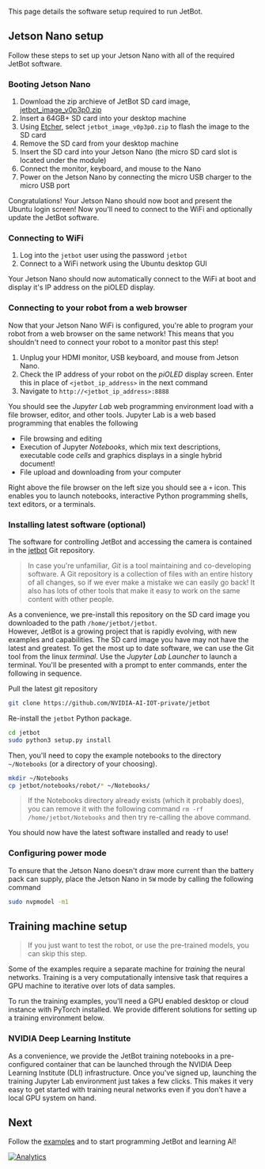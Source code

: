 This page details the software setup required to run JetBot.

## Jetson Nano setup

Follow these steps to set up your Jetson Nano with all of the required JetBot software.

### Booting Jetson Nano

1. Download the zip archieve of JetBot SD card image, [jetbot_image_v0p3p0.zip](https://drive.google.com/file/d/19AtDdsbMN-xoKSzh1ZsBh9T4RTnzSmQh/view?usp=sharing)
2. Insert a 64GB+ SD card into your desktop machine
3. Using [Etcher](https://www.balena.io/etcher/), select ``jetbot_image_v0p3p0.zip`` to flash the image to the SD card 
4. Remove the SD card from your desktop machine
5. Insert the SD card into your Jetson Nano (the micro SD card slot is located 
   under the module)
6. Connect the monitor, keyboard, and mouse to the Nano
7. Power on the Jetson Nano by connecting the micro USB charger to the micro USB port

Congratulations!  Your Jetson Nano should now boot and present the Ubuntu login screen!  Now you'll need to connect to the WiFi and optionally update the JetBot software.

### Connecting to WiFi

1. Log into the ``jetbot`` user using the password ``jetbot``
2. Connect to a WiFi network using the Ubuntu desktop GUI

Your Jetson Nano should now automatically connect to the WiFi at boot and display it's IP address on the piOLED display.

### Connecting to your robot from a web browser

Now that your Jetson Nano WiFi is configured, you're able to program your robot from a 
web browser on the same network!  This means that you shouldn't need to connect your robot
to a monitor past this step! 

1. Unplug your HDMI monitor, USB keyboard, and mouse from Jetson Nano.
2. Check the IP address of your robot on the *piOLED* display screen.  Enter this in place of ``<jetbot_ip_address>`` in the next command
3. Navigate to ``http://<jetbot_ip_address>:8888``

You should see the *Jupyter Lab* web programming environment load with a file browser, editor, and other tools. Jupyter Lab is a web based programming that enables the following 

* File browsing and editing
* Execution of Jupyter *Notebooks*, which mix text descriptions, executable code *cells* and graphics displays in a single hybrid document!
* File upload and downloading from your computer

Right above the file browser on the left size you should see a ``+`` icon.  This enables you to
launch notebooks, interactive Python programming shells, text editors, or a terminals.

### Installing latest software (optional)

The software for controlling JetBot and accessing the camera is contained in the 
[jetbot](https://github.com/NVIDIA-AI-IOT-private/jetbot) Git repository.  

> In case you're unfamiliar, *Git* is a tool 
maintaining and co-developing software.  A Git repository is a collection of files
with an entire history of all changes, so if we ever make a mistake we can easily 
go back!  It also has lots of other tools that make it easy to work on the same
content with other people.

As a convenience, we pre-install this repository on the SD card image you downloaded 
to the path ``/home/jetbot/jetbot``.  
However, JetBot is a growing project that is rapidly evolving, with new examples and capabilities.  The SD card image you have may not have the latest and greatest.  To get the most up to date software, we can use
the Git tool from the linux *terminal*.  Use the *Jupyter Lab Launcher* to launch a terminal.  You'll be presented with a prompt to enter commands,
enter the following in sequence.

Pull the latest git repository
```bash
git clone https://github.com/NVIDIA-AI-IOT-private/jetbot
``` 

Re-install the ``jetbot`` Python package.

```bash
cd jetbot
sudo python3 setup.py install
```

Then, you'll need to copy the example notebooks to the directory ``~/Notebooks`` (or a directory of your choosing).

```bash
mkdir ~/Notebooks
cp jetbot/notebooks/robot/* ~/Notebooks/
```

> If the Notebooks directory already exists (which it probably does), you can remove it with the following command
> ``rm -rf /home/jetbot/Notebooks`` and then try re-calling the above command.

You should now have the latest software installed and ready to use!  

### Configuring power mode

To ensure that the Jetson Nano doesn't draw more current than the battery pack can supply,
place the Jetson Nano in ``5W`` mode by calling the following command

```bash
sudo nvpmodel -m1
```

## Training machine setup

> If you just want to test the robot, or use the pre-trained models, you can skip this step. 

Some of the examples require a separate machine for *training* the neural networks.  Training
is a very computationally intensive task that requires a GPU machine to iterative over lots
of data samples.

To run the training examples, you'll need a GPU enabled desktop or cloud instance with PyTorch installed.  We provide different solutions for setting up a training environment below.

### NVIDIA Deep Learning Institute

As a convenience, we provide the JetBot training notebooks in a pre-configured container that can be launched through the
NVIDIA Deep Learning Institute (DLI) infrastructure.  Once you've signed up, launching the training Jupyter Lab environment just takes a few clicks.  This makes it very easy to get started with training neural networks
even if you don't have a local GPU system on hand.

## Next

Follow the [examples](examples) and to start programming JetBot and learning AI!


[![Analytics](https://ga-beacon.appspot.com/UA-135919510-1/jetbot/wiki/Software-Setup/?pixel)](https://github.com/igrigorik/ga-beacon)